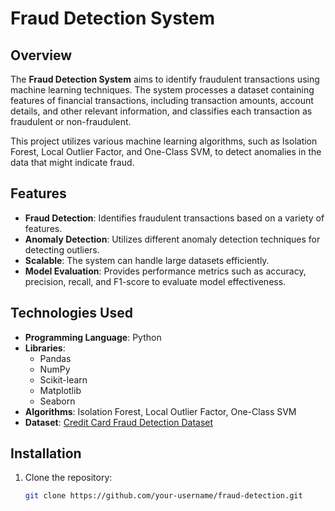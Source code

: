 # Fraud Detection System

## Overview

The **Fraud Detection System** aims to identify fraudulent transactions using machine learning techniques. The system processes a dataset containing features of financial transactions, including transaction amounts, account details, and other relevant information, and classifies each transaction as fraudulent or non-fraudulent.

This project utilizes various machine learning algorithms, such as Isolation Forest, Local Outlier Factor, and One-Class SVM, to detect anomalies in the data that might indicate fraud.

## Features

- **Fraud Detection**: Identifies fraudulent transactions based on a variety of features.
- **Anomaly Detection**: Utilizes different anomaly detection techniques for detecting outliers.
- **Scalable**: The system can handle large datasets efficiently.
- **Model Evaluation**: Provides performance metrics such as accuracy, precision, recall, and F1-score to evaluate model effectiveness.

## Technologies Used

- **Programming Language**: Python
- **Libraries**: 
  - Pandas
  - NumPy
  - Scikit-learn
  - Matplotlib
  - Seaborn
- **Algorithms**: Isolation Forest, Local Outlier Factor, One-Class SVM
- **Dataset**: [Credit Card Fraud Detection Dataset](https://www.kaggle.com/datasets/mlg-ulb/creditcardfraud)

## Installation

1. Clone the repository:
   ```bash
   git clone https://github.com/your-username/fraud-detection.git

